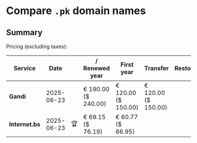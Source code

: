 # Compare `.pk` domain names

## Summary

Pricing (excluding taxes):

| Service | Date |  | / Renewed year | First year | Transfer | Restoration |
|--|--|--|--|--|--|--|
| **Gandi** | 2025-06-23 |  | € 190.00<br>($ 240.00) | € 120.00<br>($ 150.00) | € 120.00<br>($ 150.00) |  |
| **Internet.bs** | 2025-06-23 | 🏆 | € 69.15<br>($ 76.19) | € 60.77<br>($ 66.95) |  |  |
